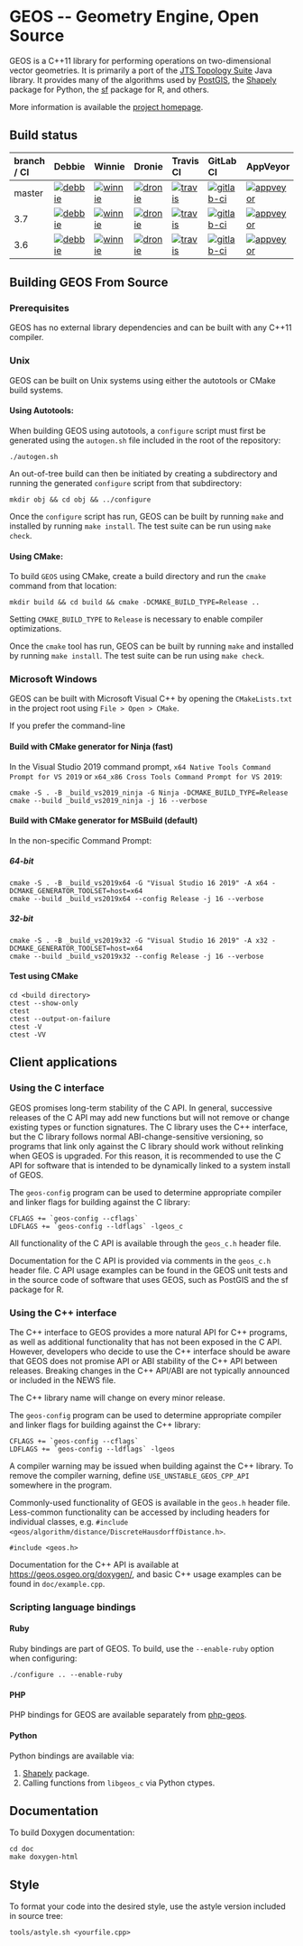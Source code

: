 GEOS -- Geometry Engine, Open Source
====================================

GEOS is a C++11 library for performing operations on two-dimensional vector
geometries. It is primarily a port of the [JTS Topology
Suite](https://github.com/locationtech/jts) Java library.  It provides many of
the algorithms used by [PostGIS](http://www.postgis.net/), the
[Shapely](https://pypi.org/project/Shapely/) package for Python, the
[sf](https://github.com/r-spatial/sf) package for R, and others.

More information is available the [project homepage](https://trac.osgeo.org/geos).

## Build status

| branch / CI | Debbie | Winnie | Dronie | Travis CI | GitLab CI | AppVeyor | Bessie | Bessie32 |
|:---         |:---    |:---    |:---    |:---       |:---       |:---      |:---    |:---    |
| master      | [![debbie](https://debbie.postgis.net/buildStatus/icon?job=GEOS_Master)](https://debbie.postgis.net/view/GEOS/job/GEOS_Master/) | [![winnie](https://winnie.postgis.net:444/view/GEOS/job/GEOS_Master/badge/icon)](https://winnie.postgis.net:444/view/GEOS/job/GEOS_Master/) | [![dronie](https://dronie.osgeo.org/api/badges/geos/geos/status.svg?branch=master)](https://dronie.osgeo.org/geos/geos?branch=master) | [![travis](https://travis-ci.com/libgeos/geos.svg?branch=master)](https://travis-ci.com/libgeos/geos?branch=master) | [![gitlab-ci](https://gitlab.com/geos/libgeos/badges/master/build.svg)](https://gitlab.com/geos/libgeos/commits/master) | [![appveyor](https://ci.appveyor.com/api/projects/status/62aplwst722b89au/branch/master?svg=true)](https://ci.appveyor.com/project/dbaston/geos/branch/master) | [![bessie](https://debbie.postgis.net/buildStatus/icon?job=GEOS_Worker_Run/label=bessie&BRANCH=master)](https://debbie.postgis.net/view/GEOS/job/GEOS_Worker_Run/label=bessie) | [![bessie32](https://debbie.postgis.net/buildStatus/icon?job=GEOS_Worker_Run/label=bessie32&BRANCH=master)](https://debbie.postgis.net/view/GEOS/job/GEOS_Worker_Run/label=bessie32) ||
| 3.7     | [![debbie](https://debbie.postgis.net/buildStatus/icon?job=GEOS_Branch_3.7)](https://debbie.postgis.net/view/GEOS/job/GEOS_Branch_3.7/) | [![winnie](https://winnie.postgis.net:444/view/GEOS/job/GEOS_Branch_3.7/badge/icon)](https://winnie.postgis.net:444/view/GEOS/job/GEOS_Branch_3.7/) | [![dronie](https://dronie.osgeo.org/api/badges/geos/geos/status.svg?branch=3.7)](https://dronie.osgeo.org/geos/geos?branch=3.7) | [![travis](https://travis-ci.com/libgeos/geos.svg?branch=3.7)](https://travis-ci.com/libgeos/geos?branch=3.7) | [![gitlab-ci](https://gitlab.com/geos/libgeos/badges/svn-3.7/build.svg)](https://gitlab.com/geos/libgeos/commits/3.7) | [![appveyor](https://ci.appveyor.com/api/projects/status/62aplwst722b89au/branch/3.7?svg=true)](https://ci.appveyor.com/project/dbaston/geos/branch/3.7) ||
| 3.6     | [![debbie](https://debbie.postgis.net/buildStatus/icon?job=GEOS_Branch_3.6)](https://debbie.postgis.net/view/GEOS/job/GEOS_Branch_3.6/) | [![winnie](https://winnie.postgis.net:444/view/GEOS/job/GEOS_Branch_3.6/badge/icon)](https://winnie.postgis.net:444/view/GEOS/job/GEOS_Branch_3.6/) | [![dronie](https://dronie.osgeo.org/api/badges/geos/geos/status.svg?branch=svn-3.6)](https://dronie.osgeo.org/geos/geos?branch=svn-3.6) | [![travis](https://travis-ci.com/libgeos/geos.svg?branch=svn-3.6)](https://travis-ci.com/libgeos/geos?branch=svn-3.6) | [![gitlab-ci](https://gitlab.com/geos/libgeos/badges/svn-3.6/build.svg)](https://gitlab.com/geos/libgeos/commits/svn-3.6) | [![appveyor](https://ci.appveyor.com/api/projects/status/62aplwst722b89au/branch/svn-3.6?svg=true)](https://ci.appveyor.com/project/dbaston/geos/branch/svn-3.6) |

## Building GEOS From Source

### Prerequisites

GEOS has no external library dependencies and can be built with any C++11
compiler.

### Unix

GEOS can be built on Unix systems using either the autotools or CMake build
systems.

#### Using Autotools:

When building GEOS using autotools, a `configure` script must first be generated
using the `autogen.sh` file included in the root of the repository:

    ./autogen.sh

An out-of-tree build can then be initiated by creating a subdirectory and
running the generated `configure` script from that subdirectory:

    mkdir obj && cd obj && ../configure

Once the `configure` script has run, GEOS can be built by running `make` and
installed by running `make install`. The test suite can be run using `make
check`.

#### Using CMake:

To build `GEOS` using CMake, create a build directory and run the `cmake` command
from that location:

    mkdir build && cd build && cmake -DCMAKE_BUILD_TYPE=Release ..

Setting `CMAKE_BUILD_TYPE` to `Release` is necessary to enable compiler
optimizations.

Once the `cmake` tool has run, GEOS can be built by running `make` and
installed by running `make install`. The test suite can be run using `make
check`.

### Microsoft Windows

GEOS can be built with Microsoft Visual C++ by opening the `CMakeLists.txt` in
the project root using `File > Open > CMake`.

If you prefer the command-line

#### Build with CMake generator for Ninja (fast)

In the Visual Studio 2019 command prompt, `x64 Native Tools Command Prompt for VS 2019` or `x64_x86 Cross Tools Command Prompt for VS 2019`:

```
cmake -S . -B _build_vs2019_ninja -G Ninja -DCMAKE_BUILD_TYPE=Release
cmake --build _build_vs2019_ninja -j 16 --verbose
```

#### Build with CMake generator for MSBuild (default)

In the non-specific Command Prompt:

##### 64-bit

```
cmake -S . -B _build_vs2019x64 -G "Visual Studio 16 2019" -A x64 -DCMAKE_GENERATOR_TOOLSET=host=x64
cmake --build _build_vs2019x64 --config Release -j 16 --verbose
```

##### 32-bit

```
cmake -S . -B _build_vs2019x32 -G "Visual Studio 16 2019" -A x32 -DCMAKE_GENERATOR_TOOLSET=host=x64
cmake --build _build_vs2019x32 --config Release -j 16 --verbose
```

#### Test using CMake

```
cd <build directory>
ctest --show-only
ctest
ctest --output-on-failure
ctest -V
ctest -VV
```


## Client applications

### Using the C interface

GEOS promises long-term stability of the C API. In general, successive releases
of the C API may add new functions but will not remove or change existing types
or function signatures. The C library uses the C++ interface, but the C library
follows normal ABI-change-sensitive versioning, so programs that link only
against the C library should work without relinking when GEOS is upgraded. For
this reason, it is recommended to use the C API for software that is intended
to be dynamically linked to a system install of GEOS.

The `geos-config` program can be used to determine appropriate compiler and
linker flags for building against the C library:

    CFLAGS += `geos-config --cflags`
    LDFLAGS += `geos-config --ldflags` -lgeos_c

All functionality of the C API is available through the `geos_c.h` header file.

Documentation for the C API is provided via comments in the `geos_c.h` header
file. C API usage examples can be found in the GEOS unit tests and in the
source code of software that uses GEOS, such as PostGIS and the sf package
for R.

### Using the C++ interface

The C++ interface to GEOS provides a more natural API for C++ programs, as well
as additional functionality that has not been exposed in the C API.  However,
developers who decide to use the C++ interface should be aware that GEOS does
not promise API or ABI stability of the C++ API between releases.  Breaking
changes in the C++ API/ABI are not typically announced or included in the NEWS
file.

The C++ library name will change on every minor release.

The `geos-config` program can be used to determine appropriate compiler and
linker flags for building against the C++ library:

    CFLAGS += `geos-config --cflags`
    LDFLAGS += `geos-config --ldflags` -lgeos

A compiler warning may be issued when building against the C++ library. To
remove the compiler warning, define `USE_UNSTABLE_GEOS_CPP_API` somewhere
in the program.

Commonly-used functionality of GEOS is available in the `geos.h` header file.
Less-common functionality can be accessed by including headers for individual
classes, e.g. `#include <geos/algorithm/distance/DiscreteHausdorffDistance.h>`.

    #include <geos.h>

Documentation for the C++ API is available at https://geos.osgeo.org/doxygen/,
and basic C++ usage examples can be found in `doc/example.cpp`.


### Scripting language bindings

#### Ruby

Ruby bindings are part of GEOS. To build, use the `--enable-ruby` option
when configuring:

    ./configure .. --enable-ruby

#### PHP

PHP bindings for GEOS are available separately from
[php-geos](https://git.osgeo.org/gitea/geos/php-geos).

#### Python

Python bindings are available via:

 1. [Shapely](http://pypi.python.org/pypi/Shapely) package.
 2. Calling functions from `libgeos_c` via Python ctypes.


## Documentation

To build Doxygen documentation:

    cd doc
    make doxygen-html

## Style

To format your code into the desired style, use the astyle
version included in source tree:

    tools/astyle.sh <yourfile.cpp>

